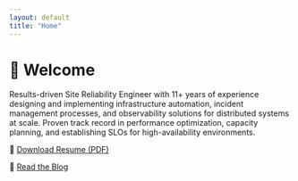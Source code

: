 ```yaml
---
layout: default
title: "Home"
---
```


# 👋 Welcome

Results-driven Site Reliability Engineer with 11+ years of experience designing and implementing infrastructure
automation, incident management processes, and observability solutions for distributed systems at scale. Proven
track record in performance optimization, capacity planning, and establishing SLOs for high-availability
environments.

📄 [Download Resume (PDF)](resume_alok.pdf)

🔗 [Read the Blog](./blog/)
